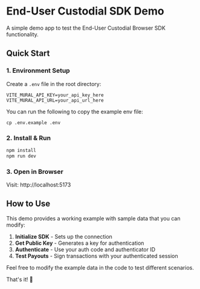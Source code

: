 # End-User Custodial SDK Demo

A simple demo app to test the End-User Custodial Browser SDK functionality.

## Quick Start

### 1. Environment Setup
Create a `.env` file in the root directory:
```
VITE_MURAL_API_KEY=your_api_key_here
VITE_MURAL_API_URL=your_api_url_here
```
You can run the following to copy the example env file:
```
cp .env.example .env
```

### 2. Install & Run
```bash
npm install
npm run dev
```

### 3. Open in Browser
Visit: http://localhost:5173

## How to Use

This demo provides a working example with sample data that you can modify:

1. **Initialize SDK** - Sets up the connection
2. **Get Public Key** - Generates a key for authentication
3. **Authenticate** - Use your auth code and authenticator ID
4. **Test Payouts** - Sign transactions with your authenticated session

Feel free to modify the example data in the code to test different scenarios.

That's it! 🚀
